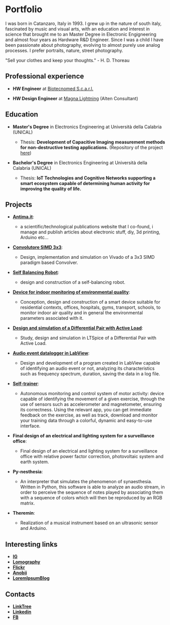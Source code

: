 # Portfolio

I was born in Catanzaro, Italy in 1993. I grew up in the nature of south italy, fascinated by music and visual arts, with an education and interest in science that brought me to an Master Degree in Electronic Engigneering and almost four years as Hardware R&D Engineer.
Since I was a child I have been passionate about photography, evolving to almost purely use analog processes. I prefer portraits, nature, street photography.

"Sell your clothes and keep your thoughts." - H. D. Thoreau

## Professional experience
- **HW Engineer** at [Biotecnomed S.c.a.r.l.](https://www.biotecnomed.it/)

- **HW Design Engineer** at [Magna Lightning](https://www.biotecnomed.it/) (Alten Consultant)


## Education
- **Master's Degree** in Electronics Engineering at Università della Calabria (UNICAL)
    - Thesis: __Development of Capacitive Imaging measurement methods for non-destructive testing applications.__ (Repository of the project [here](https://github.com/DeanSupertramp/pyTiePie))

- **Bachelor's Degree** in Electronics Engineering at Università della Calabria (UNICAL)
    - Thesis: __IoT Technologies and Cognitive Networks supporting a smart ecosystem capable of determining human activity for improving the quality of life.__


## Projects
- **[Antima.it](https://antima.it/)**:
    - a scientific/technological publications website that I co-found, i manage and publish articles about electronic stuff, diy, 3d printing, Arduino etc...

- **[Convolutore SIMD 3x3](https://github.com/DeanSupertramp/PSD)**:
    - Design, implementation and simulation on Vivado of a 3x3 SIMD paradigm based Convolver.

- **[Self Balancing Robot](https://github.com/DeanSupertramp/FPSE)**:
    - design and construction of a self-balancing robot.

- **[Device for indoor monitoring of environmental quality](https://github.com/DeanSupertramp/Progettazione_Industriale)**:
    - Conception, design and construction of a smart device suitable for residential contexts, offices, hospitals, gyms, transport, schools, to monitor indoor air quality and in general the environmental parameters associated with it.

- **[Design and simulation of a Differential Pair with Active Load](https://github.com/DeanSupertramp/Progettazione_di_Circuiti_Integrati_Analogici)**:
    - Study, design and simulation in LTSpice of a Differential Pair with Active Load.

- **[Audio event datalogger in LabView](https://github.com/DeanSupertramp/SAM)**:
    - Design and development of a program created in LabView capable of identifying an audio event or not, analyzing its characteristics such as frequency spectrum, duration, saving the data in a log file.

- **[Self-trainer](https://github.com/DeanSupertramp/TPSERS)**:
    - Autonomous monitoring and control system of motor activity: device capable of identifying the movement of a given exercise, through the use of sensors such as accelerometer and magnetometer, ensuring its correctness. Using the relevant app, you can get immediate feedback on the exercise, as well as track, download and monitor your training data through a colorful, dynamic and easy-to-use interface.

- **Final design of an electrical and lighting system for a surveillance office**:
    - Final design of an electrical and lighting system for a surveillance office with relative power factor correction, photovoltaic system and earth system.

- **Py-nesthesia**:
    - An interpreter that simulates the phenomenon of synaesthesia. Written in Python, this software is able to analyze an audio stream, in order to perceive the sequence of notes played by associating them with a sequence of colors which will then be reproduced by an RGB matrix.

- **Theremin**:
    - Realization of a musical instrument based on an ultrasonic sensor and Arduino.


## Interesting links
- **[IG](https://www.instagram.com/dean_supertramp/)**
- **[Lomography](https://www.lomography.com/homes/deansupertramp)**
- **[Flickr](https://www.flickr.com/photos/deansupertramp/)**
- **[Anobii](http://www.anobii.com/deandondan/profile)**
- **[LoremIpsumBlog](https://theloremipsumblog.wordpress.com/)**


## Contacts
- **[LinkTree](https://linktr.ee/dean_supertramp)**
- **[Linkedin](https://www.linkedin.com/in/andrea-alecce/)**
- **[FB](https://www.facebook.com/andrea.d.alecce)**
